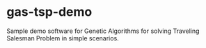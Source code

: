 # gas-tsp-demo
Sample demo software for Genetic Algorithms for solving Traveling Salesman Problem in simple scenarios.
